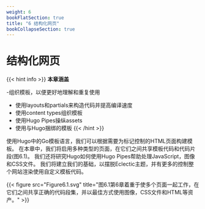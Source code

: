 ```yaml
---
weight: 6
bookFlatSection: true
title: "6 结构化网页"
bookCollapseSection: true
---
```


# 结构化网页

{{< hint info >}}
**本章涵盖**

-组织模板，以便更好地理解和重复使用
- 使用layouts和partials来构造代码并提高编译速度
- 使用content types组织模板
- 使用Hugo Pipes操纵assets
- 使用与Hugo捆绑的模板
{{< /hint >}}

使用Hugo中的Go模板语言，我们可以根据需要为标记控制的HTML页面构建模板。 在本章中，我们将启用多种类型的页面，在它们之间共享模板代码和代码片段(图6.1)。 我们还将研究Hugo如何使用Hugo Pipes帮助处理JavaScript，图像和CSS文件。 我们将建立我们的基础，以摆脱Eclectic主题，并有更多的控制整个网站渲染使用自定义模板代码。

{{< figure src="Figure6.1.svg" title="图6.1第6章着重于使多个页面一起工作，在它们之间共享正确的代码段集，并以最佳方式使用图像，CSS文件和HTML等资产。" >}}
